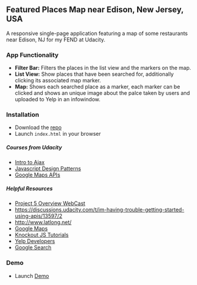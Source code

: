 ## Featured Places Map near Edison, New Jersey, USA
A responsive single-page application featuring a map of some restaurants near Edison, NJ for my FEND at Udacity.  

### App Functionality 
- __Filter Bar:__ Filters the places in the list view and the markers on the map.
- __List View:__ Show places that have been searched for, additionally clicking its associated map marker.   
- __Map:__ Shows each searched place as a marker, each marker can be clicked and shows an unique image about the palce taken by users and uploaded to Yelp in an infowindow. 

### Installation
- Download the [repo][2]
- Launch `index.html` in your browser

##### Courses from Udacity
- [Intro to Ajax](https://www.udacity.com/course/intro-to-ajax--ud110)
- [Javascript Design Patterns](https://www.udacity.com/course/javascript-design-patterns--ud989)
- [Google Maps APIs](https://www.udacity.com/course/google-maps-apis--ud864)

##### Helpful Resources
- [Project 5 Overview WebCast](https://github.com/udacity/fend-office-hours/tree/master/Javascript%20Design%20Patterns/P5%20Project%20Overview)
- https://discussions.udacity.com/t/im-having-trouble-getting-started-using-apis/13597/2
- http://www.latlong.net/
- [Google Maps](https://developers.google.com/maps/documentation/)
- [Knockout JS Tutorials](http://learn.knockoutjs.com/)
- [Yelp Developers](https://www.yelp.ca/developers)
- [Google Search](https://www.google.ca/)

### Demo
- Launch [Demo][3]

[1]: http://knockoutjs.com/
[2]: https://github.com/Manoj85/P5_Neighborhood_Map.git
[3]: https://manoj85.github.io/P5_Neighborhood_Map/